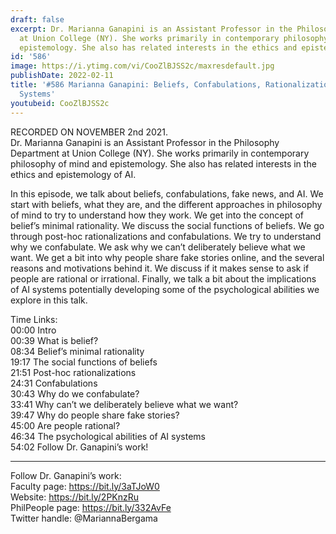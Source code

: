 ```yaml
---
draft: false
excerpt: Dr. Marianna Ganapini is an Assistant Professor in the Philosophy Department
  at Union College (NY). She works primarily in contemporary philosophy of mind and
  epistemology. She also has related interests in the ethics and epistemology of AI.
id: '586'
image: https://i.ytimg.com/vi/CooZlBJSS2c/maxresdefault.jpg
publishDate: 2022-02-11
title: '#586 Marianna Ganapini: Beliefs, Confabulations, Rationalizations, and AI
  Systems'
youtubeid: CooZlBJSS2c
---
```

<div class="timelinks">

RECORDED ON NOVEMBER 2nd 2021.  
Dr. Marianna Ganapini is an Assistant Professor in the Philosophy Department at Union College (NY). She works primarily in contemporary philosophy of mind and epistemology. She also has related interests in the ethics and epistemology of AI.

In this episode, we talk about beliefs, confabulations, fake news, and AI. We start with beliefs, what they are, and the different approaches in philosophy of mind to try to understand how they work. We get into the concept of belief’s minimal rationality. We discuss the social functions of beliefs. We go through post-hoc rationalizations and confabulations. We try to understand why we confabulate. We ask why we can’t deliberately believe what we want. We get a bit into why people share fake stories online, and the several reasons and motivations behind it. We discuss if it makes sense to ask if people are rational or irrational. Finally, we talk a bit about the implications of AI systems potentially developing some of the psychological abilities we explore in this talk.

Time Links:  
<time>00:00</time> Intro  
<time>00:39</time> What is belief?  
<time>08:34</time> Belief’s minimal rationality  
<time>19:17</time> The social functions of beliefs  
<time>21:51</time> Post-hoc rationalizations  
<time>24:31</time> Confabulations  
<time>30:43</time> Why do we confabulate?  
<time>33:41</time> Why can’t we deliberately believe what we want?  
<time>39:47</time> Why do people share fake stories?  
<time>45:00</time> Are people rational?  
<time>46:34</time> The psychological abilities of AI systems  
<time>54:02</time> Follow Dr. Ganapini’s work!

---

Follow Dr. Ganapini’s work:  
Faculty page: https://bit.ly/3aTJoW0  
Website: https://bit.ly/2PKnzRu  
PhilPeople page: https://bit.ly/332AvFe  
Twitter handle: @MariannaBergama
</div>

